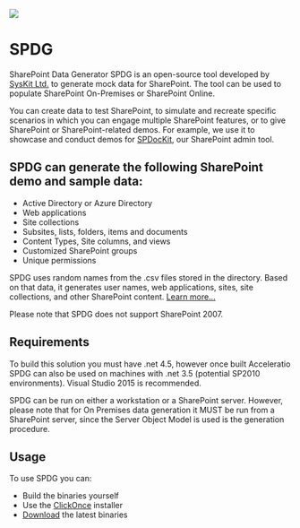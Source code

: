 [<img src="https://cloud.githubusercontent.com/assets/19644161/16901791/945c8cd8-4c4d-11e6-8858-4dc084223af3.png">](https://github.com/Acceleratio/SPDG/raw/master/releases/ClickOnce/setup.exe)
# SPDG
SharePoint Data Generator
SPDG is an open-source tool developed by [SysKit Ltd.](https://www.syskit.com/) to generate mock data for SharePoint. The tool can be used to populate SharePoint On-Premises or SharePoint Online. 

You can create data to test SharePoint, to simulate and recreate specific scenarios in which you can engage multiple SharePoint features, or to give SharePoint or SharePoint-related demos. For example, we use it to showcase and conduct demos for [SPDocKit](https://www.spdockit.com/), our SharePoint admin tool.

## SPDG can generate the following SharePoint demo and sample data: 
* Active Directory or Azure Directory 
* Web applications
* Site collections
* Subsites, lists, folders, items and documents 
* Content Types, Site columns, and views
* Customized SharePoint groups
* Unique permissions 

SPDG uses random names from the .csv files stored in the directory. Based on that data, it generates user names, web applications, sites, site collections, and other SharePoint content. [Learn more...](https://github.com/Acceleratio/SPDG/wiki/Help)

Please note that SPDG does not support SharePoint 2007. 

## Requirements
To build this solution you must have .net 4.5, however once built Acceleratio SPDG can also be used on machines with .net 3.5 (potential SP2010 environments). Visual Studio 2015 is recommended.

SPDG can be run on either a workstation or a SharePoint server. However, please note that for On Premises data generation it MUST be run from a SharePoint server, since the Server Object Model is used is the generation procedure. 

## Usage
To use SPDG you can:
* Build the binaries yourself
* Use the [ClickOnce](https://github.com/Acceleratio/SPDG/raw/master/releases/ClickOnce/setup.exe) installer
* [Download](https://github.com/Acceleratio/SPDG/raw/master/releases/binaries/SPDG.zip) the latest binaries


